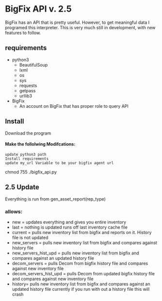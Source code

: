 # BigFix API v. 2.5
BigFix has an API that is pretty useful. However, to get meaningful data I programed this interpreter.  This is very much still in development, with new features to follow.

## requirements
- python3
  - BeautifulSoup
  - lxml
  - os
  - sys
  - requests
  - getpass
  - urllib3
- BigFix
  - An account on BigFix that has proper role to query API
 
## Install
Download the program
#### Make the follolwing Modifcations:
    update python3 path
    Install requirements
    update my_url Variable to be your bigfix agent url
chmod 755
./bigfix_api.py


## 2.5 Update
Everything is run from gen_asset_report(rep_type)

### allows:
- new = updates everything and gives you entire inventory
- last = nothing is updated runs off last inventory cache file
- current = pulls new inventory list from bigfix and reports on it.  History file is not updated
- new_servers = pulls new inventory list from bigfix and compares against history file 
- new_servers_hist_upd = pulls new inventory list from bigfix and compares against an updated history file 
- decom_servers = pulls Decom from bigfix history file and compares against new inventory file 
- decom_servers_hist_upd = pulls Decom from updated bigfix history file and compares against new inventory file 
- history= pulls new inventory list from bigfix and compares against an updated history file currently if you run with out a history file this will crash
